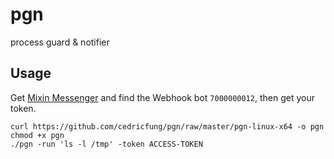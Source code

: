 # pgn

process guard &amp; notifier

## Usage

Get [Mixin Messenger](https://mixin.one/messenger) and find the Webhook bot `7000000012`, then get your token.

```
curl https://github.com/cedricfung/pgn/raw/master/pgn-linux-x64 -o pgn
chmod +x pgn
./pgn -run 'ls -l /tmp' -token ACCESS-TOKEN
```
